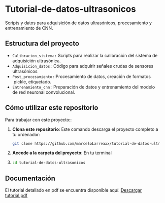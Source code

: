 # Tutorial-de-datos-ultrasonicos
Scripts y datos para adquisición de datos ultrasónicos, procesamiento y entrenamiento de CNN.

## Estructura del proyecto
- `Calibracion_sistema:`
  Scripts para realizar la calibración del sistema de adquisición ultrasónica.
- `Adquisicion_datos:`
  Código para adquirir señales crudas de sensores ultrasónicos
- `Post_procesamiento:`
  Procesamiento de datos, creación de formatos .pickle, etiquetado.
- `Entrenamiento_cnn:`
  Preparación de datos y entrenamiento del modelo de red neuronal convolucional.

## Cómo utilizar este repositorio
  
Para trabajar con este proyecto::

1. **Clona este repositorio**:
   Este comando descarga el proyecto completo a tu ordenador:
   ```bash
   git clone https://github.com/marceloLarreaxx/tutorial-de-datos-ultrasonicos.git
2. **Accede a la carpeta del proyecto**:
   En tu terminal
4. ```bash
   cd tutorial-de-datos-ultrasonicos

## Documentación
El tutorial detallado en pdf se encuentra disponible aquí:
[Descargar tutorial.pdf](tutorial.pdf)
